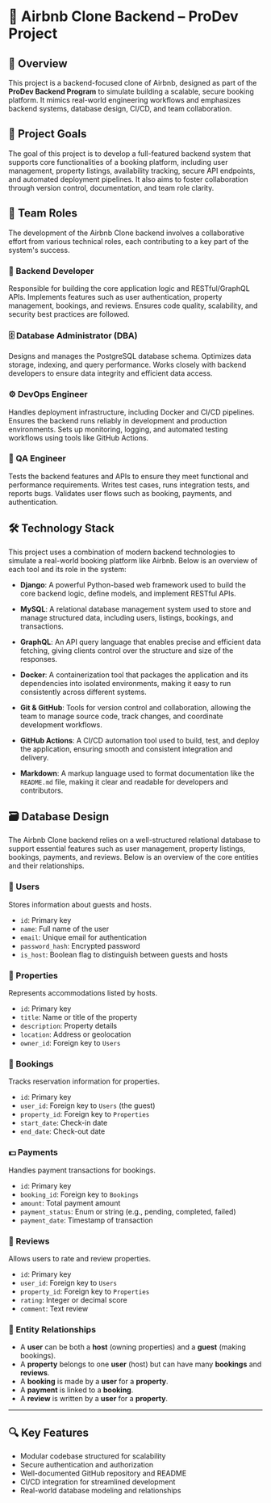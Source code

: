 # 🏡 Airbnb Clone Backend – ProDev Project

## 📌 Overview

This project is a backend-focused clone of Airbnb, designed as part of the **ProDev Backend Program** to simulate building a scalable, secure booking platform. It mimics real-world engineering workflows and emphasizes backend systems, database design, CI/CD, and team collaboration.

## 🎯 Project Goals

The goal of this project is to develop a full-featured backend system that supports core functionalities of a booking platform, including user management, property listings, availability tracking, secure API endpoints, and automated deployment pipelines. It also aims to foster collaboration through version control, documentation, and team role clarity.

## 👥 Team Roles

The development of the Airbnb Clone backend involves a collaborative effort from various technical roles, each contributing to a key part of the system's success.

### 🔧 Backend Developer
Responsible for building the core application logic and RESTful/GraphQL APIs. Implements features such as user authentication, property management, bookings, and reviews. Ensures code quality, scalability, and security best practices are followed.

### 🗄️ Database Administrator (DBA)
Designs and manages the PostgreSQL database schema. Optimizes data storage, indexing, and query performance. Works closely with backend developers to ensure data integrity and efficient data access.

### ⚙️ DevOps Engineer
Handles deployment infrastructure, including Docker and CI/CD pipelines. Ensures the backend runs reliably in development and production environments. Sets up monitoring, logging, and automated testing workflows using tools like GitHub Actions.

### 🧪 QA Engineer
Tests the backend features and APIs to ensure they meet functional and performance requirements. Writes test cases, runs integration tests, and reports bugs. Validates user flows such as booking, payments, and authentication.



## 🛠️ Technology Stack

This project uses a combination of modern backend technologies to simulate a real-world booking platform like Airbnb. Below is an overview of each tool and its role in the system:

- **Django**: A powerful Python-based web framework used to build the core backend logic, define models, and implement RESTful APIs.

- **MySQL**: A relational database management system used to store and manage structured data, including users, listings, bookings, and transactions.

- **GraphQL**: An API query language that enables precise and efficient data fetching, giving clients control over the structure and size of the responses.

- **Docker**: A containerization tool that packages the application and its dependencies into isolated environments, making it easy to run consistently across different systems.

- **Git & GitHub**: Tools for version control and collaboration, allowing the team to manage source code, track changes, and coordinate development workflows.

- **GitHub Actions**: A CI/CD automation tool used to build, test, and deploy the application, ensuring smooth and consistent integration and delivery.

- **Markdown**: A markup language used to format documentation like the `README.md` file, making it clear and readable for developers and contributors.

## 🗃️ Database Design

The Airbnb Clone backend relies on a well-structured relational database to support essential features such as user management, property listings, bookings, payments, and reviews. Below is an overview of the core entities and their relationships.

### 🧑 Users
Stores information about guests and hosts.
- `id`: Primary key
- `name`: Full name of the user
- `email`: Unique email for authentication
- `password_hash`: Encrypted password
- `is_host`: Boolean flag to distinguish between guests and hosts

### 🏡 Properties
Represents accommodations listed by hosts.
- `id`: Primary key
- `title`: Name or title of the property
- `description`: Property details
- `location`: Address or geolocation
- `owner_id`: Foreign key to `Users`

### 📅 Bookings
Tracks reservation information for properties.
- `id`: Primary key
- `user_id`: Foreign key to `Users` (the guest)
- `property_id`: Foreign key to `Properties`
- `start_date`: Check-in date
- `end_date`: Check-out date

### 💵 Payments
Handles payment transactions for bookings.
- `id`: Primary key
- `booking_id`: Foreign key to `Bookings`
- `amount`: Total payment amount
- `payment_status`: Enum or string (e.g., pending, completed, failed)
- `payment_date`: Timestamp of transaction

### 🌟 Reviews
Allows users to rate and review properties.
- `id`: Primary key
- `user_id`: Foreign key to `Users`
- `property_id`: Foreign key to `Properties`
- `rating`: Integer or decimal score
- `comment`: Text review

### 🔗 Entity Relationships
- A **user** can be both a **host** (owning properties) and a **guest** (making bookings).
- A **property** belongs to one **user** (host) but can have many **bookings** and **reviews**.
- A **booking** is made by a **user** for a **property**.
- A **payment** is linked to a **booking**.
- A **review** is written by a **user** for a **property**.


---

## 🔍 Key Features

- Modular codebase structured for scalability
- Secure authentication and authorization
- Well-documented GitHub repository and README
- CI/CD integration for streamlined development
- Real-world database modeling and relationships
